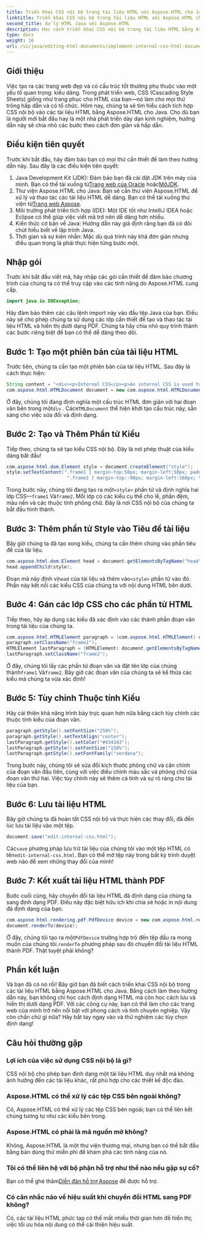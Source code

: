 ```yaml
---
title: Triển khai CSS nội bộ trong tài liệu HTML với Aspose.HTML cho Java
linktitle: Triển khai CSS nội bộ trong tài liệu HTML với Aspose.HTML cho Java
second_title: Xử lý HTML Java với Aspose.HTML
description: Học cách triển khai CSS nội bộ trong tài liệu HTML bằng Aspose.HTML cho Java với hướng dẫn từng bước dễ dàng của chúng tôi.
type: docs
weight: 16
url: /vi/java/editing-html-documents/implement-internal-css-html-documents/
---
```

## Giới thiệu
Việc tạo ra các trang web đẹp và có cấu trúc tốt thường phụ thuộc vào một yếu tố quan trọng: kiểu dáng. Trong phát triển web, CSS (Cascading Style Sheets) giống như trang phục cho HTML của bạn—nó làm cho mọi thứ trông hấp dẫn và có tổ chức. Hôm nay, chúng ta sẽ tìm hiểu cách tích hợp CSS nội bộ vào các tài liệu HTML bằng Aspose.HTML cho Java. Cho dù bạn là người mới bắt đầu hay là một nhà phát triển dày dạn kinh nghiệm, hướng dẫn này sẽ chia nhỏ các bước theo cách đơn giản và hấp dẫn.
## Điều kiện tiên quyết
Trước khi bắt đầu, hãy đảm bảo bạn có mọi thứ cần thiết để làm theo hướng dẫn này. Sau đây là các điều kiện tiên quyết:
1.  Java Development Kit (JDK): Đảm bảo bạn đã cài đặt JDK trên máy của mình. Bạn có thể tải xuống từ[Trang web của Oracle](https://www.oracle.com/java/technologies/javase-jdk11-downloads.html) hoặc[MởJDK](https://openjdk.java.net/).
2.  Thư viện Aspose.HTML cho Java: Bạn sẽ cần thư viện Aspose.HTML để xử lý và thao tác các tài liệu HTML dễ dàng. Bạn có thể tải xuống thư viện từ[Trang web Aspose](https://releases.aspose.com/html/java/).
3. Môi trường phát triển tích hợp (IDE): Một IDE tốt như IntelliJ IDEA hoặc Eclipse có thể giúp việc viết mã trở nên dễ dàng hơn nhiều.
4. Kiến thức cơ bản về Java: Hướng dẫn này giả định rằng bạn đã có đôi chút hiểu biết về lập trình Java.
5. Thời gian và sự kiên nhẫn: Mặc dù quá trình này khá đơn giản nhưng điều quan trọng là phải thực hiện từng bước một.
## Nhập gói
Trước khi bắt đầu viết mã, hãy nhập các gói cần thiết để đảm bảo chương trình của chúng ta có thể truy cập vào các tính năng do Aspose.HTML cung cấp.
```java
import java.io.IOException;
```
Hãy đảm bảo thêm các câu lệnh import này vào đầu tệp Java của bạn. Điều này sẽ cho phép chúng ta sử dụng các lớp cần thiết để tạo và thao tác tài liệu HTML và hiển thị dưới dạng PDF.
Chúng ta hãy chia nhỏ quy trình thành các bước riêng biệt để bạn có thể dễ dàng theo dõi.
## Bước 1: Tạo một phiên bản của tài liệu HTML
Trước tiên, chúng ta cần tạo một phiên bản của tài liệu HTML. Sau đây là cách thực hiện:
```java
String content = "<div><p>Internal CSS</p><p>An internal CSS is used to define a style for a single HTML page</p></div>";
com.aspose.html.HTMLDocument document = new com.aspose.html.HTMLDocument(content, ".");
```
 Ở đây, chúng tôi đang định nghĩa một cấu trúc HTML đơn giản với hai đoạn văn bên trong một`div` . Các`HTMLDocument` thể hiện khởi tạo cấu trúc này, sẵn sàng cho việc sửa đổi và định dạng.
## Bước 2: Tạo và Thêm Phần tử Kiểu
Tiếp theo, chúng ta sẽ tạo kiểu CSS nội bộ. Đây là nơi phép thuật của kiểu dáng bắt đầu!
```java
com.aspose.html.dom.Element style = document.createElement("style");
style.setTextContent(".frame1 { margin-top:50px; margin-left:50px; padding:20px; width:360px; height:90px; background-color:#a52a2a; font-family:verdana; color:#FFF5EE;}" +
                      ".frame2 { margin-top:-90px; margin-left:160px; text-align:center; padding:20px; width:360px; height:100px; background-color:#ADD8E6;}");
```
 Trong bước này, chúng tôi đang tạo ra một`<style>` phần tử và định nghĩa hai lớp CSS—`frame1` Và`frame2`. Mỗi lớp có các kiểu cụ thể cho lề, phần đệm, màu nền và các thuộc tính phông chữ. Đây là nơi CSS nội bộ của chúng ta bắt đầu hình thành.
## Bước 3: Thêm phần tử Style vào Tiêu đề tài liệu
Bây giờ chúng ta đã tạo xong kiểu, chúng ta cần thêm chúng vào phần tiêu đề của tài liệu.
```java
com.aspose.html.dom.Element head = document.getElementsByTagName("head").get_Item(0);
head.appendChild(style);
```
 Đoạn mã này định vị`head` của tài liệu và thêm vào`<style>` phần tử vào đó. Phần này kết nối các kiểu CSS của chúng ta với nội dung HTML bên dưới.
## Bước 4: Gán các lớp CSS cho các phần tử HTML
Tiếp theo, hãy áp dụng các kiểu đã xác định vào các thành phần đoạn văn trong tài liệu của chúng ta.
```java
com.aspose.html.HTMLElement paragraph = (com.aspose.html.HTMLElement) document.getElementsByTagName("p").get_Item(0);
paragraph.setClassName("frame1");
HTMLElement lastParagraph = (HTMLElement) document.getElementsByTagName("p").get_Item(document.getElementsByTagName("p").getLength() - 1);
lastParagraph.setClassName("frame2");
```
 Ở đây, chúng tôi lấy các phần tử đoạn văn và đặt tên lớp của chúng thành`frame1` Và`frame2`. Bây giờ các đoạn văn của chúng ta sẽ kế thừa các kiểu mà chúng ta vừa xác định!
## Bước 5: Tùy chỉnh Thuộc tính Kiểu
Hãy cải thiện khả năng trình bày trực quan hơn nữa bằng cách tùy chỉnh các thuộc tính kiểu của đoạn văn.
```java
paragraph.getStyle().setFontSize("250%");
paragraph.getStyle().setTextAlign("center");
lastParagraph.getStyle().setColor("#434343");
lastParagraph.getStyle().setFontSize("150%");
lastParagraph.getStyle().setFontFamily("verdana");
```
Trong bước này, chúng tôi sẽ sửa đổi kích thước phông chữ và căn chỉnh của đoạn văn đầu tiên, cùng với việc điều chỉnh màu sắc và phông chữ của đoạn văn thứ hai. Việc tùy chỉnh này sẽ thêm cá tính và sự rõ ràng cho tài liệu của bạn.
## Bước 6: Lưu tài liệu HTML
Bây giờ chúng ta đã hoàn tất CSS nội bộ và thực hiện các thay đổi, đã đến lúc lưu tài liệu vào một tệp.
```java
document.save("edit-internal-css.html");
```
 Các`save` phương pháp lưu trữ tài liệu của chúng tôi vào một tệp HTML có tên`edit-internal-css.html`. Bạn có thể mở tệp này trong bất kỳ trình duyệt web nào để xem những thay đổi của mình!
## Bước 7: Kết xuất tài liệu HTML thành PDF
Bước cuối cùng, hãy chuyển đổi tài liệu HTML đã định dạng của chúng ta sang định dạng PDF. Điều này đặc biệt hữu ích khi chia sẻ hoặc in nội dung đã định dạng của bạn.
```java
com.aspose.html.rendering.pdf.PdfDevice device = new com.aspose.html.rendering.pdf.PdfDevice("edit-internal-css.pdf");
document.renderTo(device);
```
 Ở đây, chúng tôi tạo ra một`PdfDevice` trường hợp trỏ đến tệp đầu ra mong muốn của chúng tôi.`renderTo` phương pháp sau đó chuyển đổi tài liệu HTML thành PDF. Thật tuyệt phải không?
## Phần kết luận
Và bạn đã có nó rồi! Bây giờ bạn đã biết cách triển khai CSS nội bộ trong các tài liệu HTML bằng Aspose.HTML cho Java. Bằng cách làm theo hướng dẫn này, bạn không chỉ học cách định dạng HTML mà còn học cách lưu và hiển thị dưới dạng PDF. Với các công cụ này, bạn có thể làm cho các trang web của mình trở nên nổi bật với phong cách và tính chuyên nghiệp. Vậy còn chần chừ gì nữa? Hãy bắt tay ngay vào và thử nghiệm các tùy chọn định dạng!

## Câu hỏi thường gặp
### Lợi ích của việc sử dụng CSS nội bộ là gì?  
CSS nội bộ cho phép bạn định dạng một tài liệu HTML duy nhất mà không ảnh hưởng đến các tài liệu khác, rất phù hợp cho các thiết kế độc đáo.
### Aspose.HTML có thể xử lý các tệp CSS bên ngoài không?  
Có, Aspose.HTML có thể xử lý các tệp CSS bên ngoài; bạn có thể liên kết chúng tương tự như các kiểu bên trong.
### Aspose.HTML có phải là mã nguồn mở không?  
Không, Aspose.HTML là một thư viện thương mại, nhưng bạn có thể bắt đầu bằng bản dùng thử miễn phí để khám phá các tính năng của nó.
### Tôi có thể liên hệ với bộ phận hỗ trợ như thế nào nếu gặp sự cố?  
 Bạn có thể ghé thăm[Diễn đàn hỗ trợ Aspose](https://forum.aspose.com/c/html/29) để được hỗ trợ.
### Có cân nhắc nào về hiệu suất khi chuyển đổi HTML sang PDF không?  
Có, các tài liệu HTML phức tạp có thể mất nhiều thời gian hơn để hiển thị; việc tối ưu hóa nội dung có thể cải thiện hiệu suất.